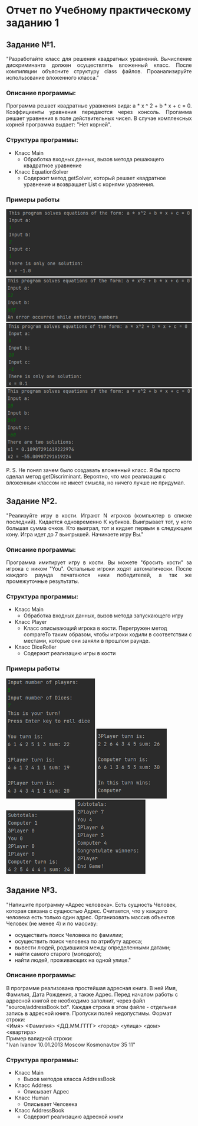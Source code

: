 # Отчет по Учебному практическому заданию 1  
  
## Задание №1.
<p align="justify">
"Разработайте класс для решения квадратных уравнений. Вычисление дискриминанта должен осуществлять вложенный класс. После компиляции объясните структуру class файлов.   
Проанализируйте использование вложенного класса."</p>


### Описание программы:
<p align="justify">
    Программа решает квадратные уравнения вида: a * x ^ 2 + b * x + c = 0.  
    Коэффициенты уравнения передаются через консоль. Прогамма решает уравнения в поле действительных чисел.  
    В случае комплексных корней программа выдает: "Нет корней".</p>
    
### Структура программы:  
* Класс Main
    * Обработка входных данных, вызов метода решающего квадратное уравнение  
* Класс EquationSolver
    * Содержит метод getSolver, который решает квадратное уравнение и возвращает List<Double> с корнями уравнения.
    
### Примеры работы
![alt text](Screenshots/EquationSolver1.png)
![alt text](Screenshots/EquationSolver2.png)
![alt text](Screenshots/EquationSolver3.png)
![alt text](Screenshots/EquationSolver4.png)

P. S. Не понял зачем было создавать вложенный класс. Я бы просто сделал метод getDiscriminant. Вероятно, что моя реализация с вложенным классом не имеет смысла, но ничего лучше не придумал.

## Задание №2.
<p align="justify">
"Реализуйте игру в кости. Играют N игроков (компьютер в списке последний). Кидается одновременно К кубиков.
Выигрывает тот, у кого большая сумма очков. Кто выиграл, тот и кидает первым в следующем кону. Игра идет до 7 выигрышей. Начинаете игру Вы."  </p>

### Описание программы:
<p align="justify">
Программа имитирует игру в кости. Вы можете "бросить кости" за игрока с ником "You". Остальные игроки ходят автоматически.  
После каждого раунда печатаются ники победителей, а так же промежуточные результаты.  </p>

### Структура программы:  
* Класс Main
    * Обработка входных данных, вызов метода запускающего игру  
* Класс Player
    * Класс описывающий игрока в кости. Перегружен метод compareTo таким образом, чтобы игроки ходили в соответствии с местами, которые они заняли в прошлом раунде.  
* Класс DiceRoller
    * Содержит реализацию игры в кости 

### Примеры работы
![alt text](Screenshots/DiceRoller1.png)
![alt text](Screenshots/DiceRoller2.png)
![alt text](Screenshots/DiceRoller3.png)
![alt text](Screenshots/DiceRoller4.png)

## Задание №3.  
"Напишите программу «Адрес человека». Есть сущность Человек, которая связана с сущностью Адрес. Считается, что у каждого человека есть только один адрес. Организовать массив объектов Человек (не менее 4) и по массиву:  
* осуществить поиск Человека по фамилии;  
* осуществить поиск человека по атрибуту адреса;  
* вывести людей, родившихся между определенными датами;  
* найти самого старого (молодого);  
* найти людей, проживающих на одной улице."  

### Описание программы:  
В программе реализована простейшая адресная книга. В ней Имя, Фамилия, Дата Рождения, а также Адрес. 
Перед началом работы с адресной книгой ее необходимо заполнит, через файл "source/addressBook.txt".
Каждая строка в этом файле - отдельная запись в адресной книге. Пропуски полей недопустимы.
Формат строки:  
    <Имя> <Фамилия> <ДД.ММ.ГГГГ> <город> <улица> <дом> <квартира>  
Пример валидной строки:  
  "Ivan Ivanov 10.01.2013 Moscow Kosmonavtov 35 11"
    
### Структура программы:  
* Класс Main
    *  Вызов методов класса AddressBook  
* Класс Address  
    * Описывает Адрес  
* Класс Human  
    * Описывает Человека  
* Класс AddressBook  
    * Содержит реализацию адресной книги  
